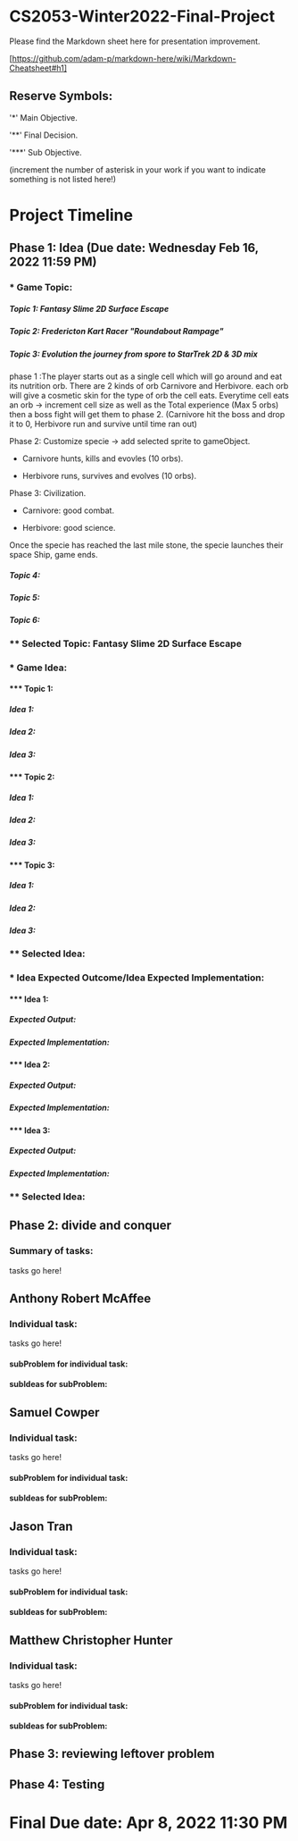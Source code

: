 # CS2053-Winter2022-Final-Project

Please find the Markdown sheet here for presentation improvement. 

[https://github.com/adam-p/markdown-here/wiki/Markdown-Cheatsheet#h1]

## Reserve Symbols:

'*' Main Objective.

'**' Final Decision.

'***' Sub Objective.

(increment the number of asterisk in your work if you want to indicate something is not listed here!)


# Project Timeline

## Phase 1: Idea (Due date: Wednesday Feb 16, 2022 11:59 PM)
### * Game Topic:
##### Topic 1: Fantasy Slime 2D Surface Escape
##### Topic 2: Fredericton Kart Racer "Roundabout Rampage"
##### Topic 3: Evolution the journey from spore to StarTrek 2D & 3D mix
phase 1 :The player starts out as a single cell which will go around and eat its nutrition orb. There are 2 kinds of orb Carnivore and Herbivore. each orb will give a cosmetic skin for the type of orb the cell eats. Everytime cell eats an orb -> increment cell size as well as the Total experience (Max 5 orbs) then a boss fight will get them to phase 2. (Carnivore hit the boss and drop it to 0, Herbivore run and survive until time ran out)

Phase 2: Customize specie -> add selected sprite to gameObject.

- Carnivore hunts, kills and evovles (10 orbs).

- Herbivore runs, survives and evolves (10 orbs).

Phase 3: Civilization.

- Carnivore: good combat. 

- Herbivore: good science.

Once the specie has reached the last mile stone, the specie launches their space Ship, game ends.

##### Topic 4: 
##### Topic 5:
##### Topic 6:
### ** Selected Topic: Fantasy Slime 2D Surface Escape
### * Game Idea:
#### *** Topic 1:
##### Idea 1:
##### Idea 2:
##### Idea 3:
#### *** Topic 2:
##### Idea 1:
##### Idea 2:
##### Idea 3:
#### *** Topic 3:
##### Idea 1:
##### Idea 2:
##### Idea 3:
### ** Selected Idea:
### * Idea Expected Outcome/Idea Expected Implementation:
#### *** Idea 1:
##### Expected Output:
##### Expected Implementation:
#### *** Idea 2:
##### Expected Output:
##### Expected Implementation:
#### *** Idea 3:
##### Expected Output:
##### Expected Implementation:
### ** Selected Idea:
## Phase 2: divide and conquer
### Summary of tasks:

tasks go here!

## Anthony Robert McAffee
### Individual task:
tasks go here!
#### subProblem for individual task:
#### subIdeas for subProblem:
## Samuel Cowper
### Individual task:
tasks go here!
#### subProblem for individual task:
#### subIdeas for subProblem:
## Jason Tran
### Individual task:
tasks go here!
#### subProblem for individual task:
#### subIdeas for subProblem:
## Matthew Christopher Hunter
### Individual task:
tasks go here!
#### subProblem for individual task:
#### subIdeas for subProblem:
## Phase 3: reviewing leftover problem

## Phase 4: Testing

# Final Due date: Apr 8, 2022 11:30 PM
